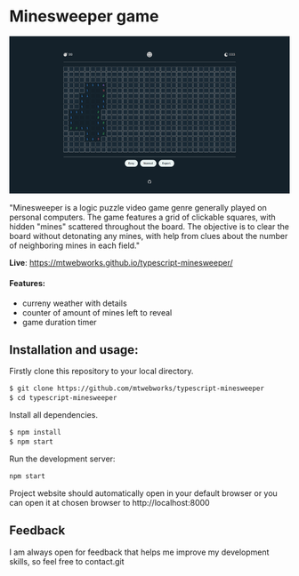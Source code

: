 
# Minesweeper game
<img src="https://raw.githubusercontent.com/mtwebworks/typescript-minesweeper/main/screenshot/screenshot.png" width="800">

"Minesweeper is a logic puzzle video game genre generally played on personal computers. The game features a grid of clickable squares, with hidden "mines" scattered throughout the board. The objective is to clear the board without detonating any mines, with help from clues about the number of neighboring mines in each field."

**Live**: https://mtwebworks.github.io/typescript-minesweeper/

#### Features: 
- curreny weather with details
- counter of amount of mines left to reveal 
- game duration timer

## Installation and usage: 
Firstly clone this repository to your local directory.
```sh
$ git clone https://github.com/mtwebworks/typescript-minesweeper
$ cd typescript-minesweeper
```
Install all dependencies.
```sh
$ npm install
$ npm start
```
Run the development server: 
```sh
npm start
```
Project website should automatically open in your default browser or you can open it at chosen browser to http://localhost:8000

## Feedback
I am always open for feedback that helps me improve my development skills, so feel free to contact.git 